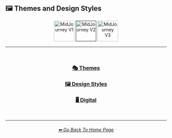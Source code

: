 <h2>🖼 Themes and Design Styles</h2>

<div align="center">

[<img src="https://github.com/willwulfken/MidJourney-Styles-and-Keywords-Reference/blob/main/Images/Repo_Parts/Buttons/version_button/button_version_MJV1_inactive.png?raw=true" alt="MidJourney V1" height="64" />](https://github.com/willwulfken/MidJourney-Styles-and-Keywords-Reference/blob/main/Pages/MJ_V1/Style_Pages/Themes_and_Design_Styles.md)
[<img src="https://github.com/willwulfken/MidJourney-Styles-and-Keywords-Reference/blob/main/Images/Repo_Parts/Buttons/version_button/button_version_MJV2_active.png?raw=true" alt="MidJourney V2" height="64" />]()
[<img src="https://github.com/willwulfken/MidJourney-Styles-and-Keywords-Reference/blob/main/Images/Repo_Parts/Buttons/version_button/button_version_MJV3_inactive.png?raw=true" alt="MidJourney V3" height="64" />](https://github.com/willwulfken/MidJourney-Styles-and-Keywords-Reference/blob/main/Pages/MJ_V3/Style_Pages/Themes_and_Design_Styles.md)

</div>

<hr>
<br>

<div align="center">

<h3><a href="https://github.com/willwulfken/MidJourney-Styles-and-Keywords-Reference/blob/main/Pages/MJ_V2/Style_Pages/Subpages/Themes.md">🎭 Themes</a></h3>

<h3><a href="https://github.com/willwulfken/MidJourney-Styles-and-Keywords-Reference/blob/main/Pages/MJ_V2/Style_Pages/Subpages/Design_Styles.md">🖼 Design Styles</a></h3>

<h3><a href="https://github.com/willwulfken/MidJourney-Styles-and-Keywords-Reference/blob/main/Pages/MJ_V2/Style_Pages/Subpages/Digital.md">🖥 Digital</a></h3>

</div>

<br>

<hr><!--------------->
<div align="center">
<h6><a href="https://github.com/willwulfken/MidJourney-Styles-and-Keywords-Reference/blob/main/README.md">⬅ Go Back To Home Page</a></h6>
</div>
